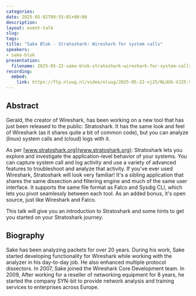 ```yaml
---
categories:
date: 2025-05-02T09:55:01+00:00
description:
layout: event-talk
slug:
tags:
title: "Sake Blok - Stratoshark: Wireshark for system calls"
speakers:
- sake-blok
presentation:
  filename: 2025-05-22-sake-blok-stratoshark-wireshark-for-system-calls.pdf
recording:
  embed:
    link: https://ftp.nluug.nl/video/nluug/2025-05-22-vj25/NLUUG-VJ25-SakeBlok-StratosharkWiresharkForSyscalls.mp4
---
```


## Abstract

Gerald, the creator of Wireshark, has been working on a new tool that has just been released to the public: Stratoshark. It has the same look and feel of Wireshark (as it shares quite a bit of common code), but you can analyze (linux) system calls and (cloud) logs with it.

As per [www.stratoshark.org](www.stratoshark.org):
Stratoshark lets you explore and investigate the application-level behavior of your systems. You can capture system call and log activity and use a variety of advanced features to troubleshoot and analyze that activity. If you've ever used Wireshark, Stratoshark will look very familiar! It's a sibling application that shares the same dissection and filtering engine and much of the same user interface. It supports the same file format as Falco and Sysdig CLI, which lets you pivot seamlessly between each tool. As an added bonus, it's open source, just like Wireshark and Falco.

This talk will give you an introduction to Stratoshark and some hints to get you started on your Stratoshark journey.

## Biography

Sake has been analyzing packets for over 20 years. During his work, Sake started developing functionality for Wireshark while working with the analyzer in his day-to-day job. He also enhanced multiple protocol dissectors. In 2007, Sake joined the Wireshark Core Development team. In 2009, After working for a reseller of networking equipment for 8 years, he started the company SYN-bit to provide network analysis and training services to enterprises across Europe.
